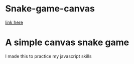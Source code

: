 # Snake-game-canvas
[link here](https://snake-game-by-vince.netlify.app)
# A simple canvas snake game 
I made this to practice my javascript skills

